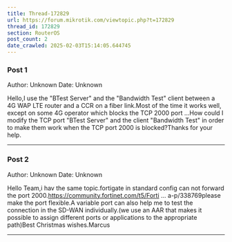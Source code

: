 ```yaml
---
title: Thread-172829
url: https://forum.mikrotik.com/viewtopic.php?t=172829
thread_id: 172829
section: RouterOS
post_count: 2
date_crawled: 2025-02-03T15:14:05.644745
---
```


### Post 1
Author: Unknown
Date: Unknown

Hello,I use the "BTest Server" and the "Bandwidth Test" client between a 4G WAP LTE router and a CCR on a fiber link.Most of the time it works well, except on some 4G operator which blocks the TCP 2000 port ...How could I modify the TCP port "BTest Server" and the client "Bandwidth Test" in order to make them work when the TCP port 2000 is blocked?Thanks for your help.

---
### Post 2
Author: Unknown
Date: Unknown

Hello Team,i hav the same topic.fortigate in standard config can not forward the port 2000.https://community.fortinet.com/t5/Forti ... a-p/338769please make the port flexible.A variable port can also help me to test the connection in the SD-WAN individually.(we use an AAR that makes it possible to assign different ports or applications to the appropriate path)Best Christmas wishes.Marcus

---
